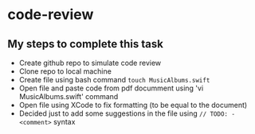 # code-review

## My steps to complete this task
- Create github repo to simulate code review
- Clone repo to local machine
- Create file using bash command `touch MusicAlbums.swift`
- Open file and paste code from pdf documment using 'vi MusicAlbums.swift' command
- Open file using XCode to fix formatting (to be equal to the document)
- Decided just to add some suggestions in the file using `// TODO: - <comment>` syntax 
